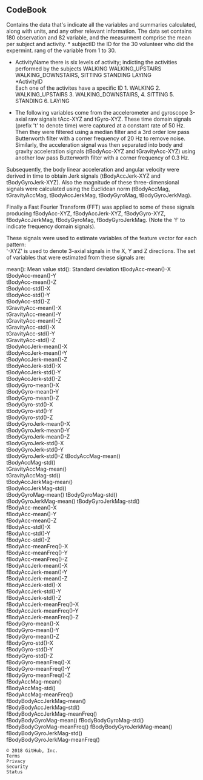 ## CodeBook
Contains the data that's indicate all the variables and summaries calculated, along with units, and any other relevant information.
The data set contains 180 observation and 82 variable, and the measurment comprise the mean per subject and activity.
	* subjectID
the ID for the 30 volunteer who did the expermint. rang of the variable from 1 to 30.	
  * ActivityName
there is six levels of activity; indicting the activities performed by the subjects
                 WALKING
                  WALKING_UPSTAIRS
                  WALKING_DOWNSTAIRS,
                  SITTING
                  STANDING
                  LAYING	
                  *ActivityID	
Each one of the activites have a specific ID
	                1. WALKING
                  2. WALKING_UPSTAIRS
                 3.  WALKING_DOWNSTAIRS,
                  4. SITTING
                  5. STANDING
                  6. LAYING

* The following variables come from the accelerometer and gyroscope 3-axial raw signals tAcc-XYZ and tGyro-XYZ. These time domain signals (prefix 't' to denote time) were captured at a constant rate of 50 Hz. Then they were filtered using a median filter and a 3rd order low pass Butterworth filter with a corner frequency of 20 Hz to remove noise. Similarly, the acceleration signal was then separated into body and gravity acceleration signals (tBodyAcc-XYZ and tGravityAcc-XYZ) using another low pass Butterworth filter with a corner frequency of 0.3 Hz. 

Subsequently, the body linear acceleration and angular velocity were derived in time to obtain Jerk signals (tBodyAccJerk-XYZ and tBodyGyroJerk-XYZ). Also the magnitude of these three-dimensional signals were calculated using the Euclidean norm (tBodyAccMag, tGravityAccMag, tBodyAccJerkMag, tBodyGyroMag, tBodyGyroJerkMag). 

Finally a Fast Fourier Transform (FFT) was applied to some of these signals producing fBodyAcc-XYZ, fBodyAccJerk-XYZ, fBodyGyro-XYZ, fBodyAccJerkMag, fBodyGyroMag, fBodyGyroJerkMag. (Note the 'f' to indicate frequency domain signals). 

These signals were used to estimate variables of the feature vector for each pattern:  
'-XYZ' is used to denote 3-axial signals in the X, Y and Z directions.
The set of variables that were estimated from these signals are: 

mean(): Mean value
std(): Standard deviation
                 tBodyAcc-mean()-X	
                 tBodyAcc-mean()-Y	
                 tBodyAcc-mean()-Z	
                 tBodyAcc-std()-X	
                 tBodyAcc-std()-Y	
                 tBodyAcc-std()-Z	
                 tGravityAcc-mean()-X	
                 tGravityAcc-mean()-Y	
                 tGravityAcc-mean()-Z	
                 tGravityAcc-std()-X	
                 tGravityAcc-std()-Y	
                 tGravityAcc-std()-Z	
                 tBodyAccJerk-mean()-X	
                 tBodyAccJerk-mean()-Y	
                 tBodyAccJerk-mean()-Z	
                 tBodyAccJerk-std()-X	
                 tBodyAccJerk-std()-Y	
                 tBodyAccJerk-std()-Z	
	tBodyGyro-mean()-X	
	tBodyGyro-mean()-Y	
	tBodyGyro-mean()-Z	
	tBodyGyro-std()-X	
	tBodyGyro-std()-Y	
	tBodyGyro-std()-Z	
	tBodyGyroJerk-mean()-X	
	tBodyGyroJerk-mean()-Y	
	tBodyGyroJerk-mean()-Z	
	tBodyGyroJerk-std()-X	
	tBodyGyroJerk-std()-Y	
	tBodyGyroJerk-std()-Z
	tBodyAccMag-mean()	
	tBodyAccMag-std()	
	tGravityAccMag-mean()	
	tGravityAccMag-std()	
	tBodyAccJerkMag-mean()	
	tBodyAccJerkMag-std()	
	tBodyGyroMag-mean()	
	tBodyGyroMag-std()	
	tBodyGyroJerkMag-mean()	
	tBodyGyroJerkMag-std()	
	fBodyAcc-mean()-X	
	fBodyAcc-mean()-Y	
	fBodyAcc-mean()-Z	
	fBodyAcc-std()-X	
	fBodyAcc-std()-Y	
	fBodyAcc-std()-Z	
	fBodyAcc-meanFreq()-X	
	fBodyAcc-meanFreq()-Y	
	fBodyAcc-meanFreq()-Z	
	fBodyAccJerk-mean()-X	
	fBodyAccJerk-mean()-Y	
	fBodyAccJerk-mean()-Z	
	fBodyAccJerk-std()-X	
	fBodyAccJerk-std()-Y	
	fBodyAccJerk-std()-Z	
	fBodyAccJerk-meanFreq()-X	
	fBodyAccJerk-meanFreq()-Y	
	fBodyAccJerk-meanFreq()-Z	
	fBodyGyro-mean()-X	
	fBodyGyro-mean()-Y	
	fBodyGyro-mean()-Z	
	fBodyGyro-std()-X	
	fBodyGyro-std()-Y	
	fBodyGyro-std()-Z	
	fBodyGyro-meanFreq()-X	
	fBodyGyro-meanFreq()-Y	
	fBodyGyro-meanFreq()-Z	
	fBodyAccMag-mean()	
	fBodyAccMag-std()	
	fBodyAccMag-meanFreq()	
	fBodyBodyAccJerkMag-mean()	
	fBodyBodyAccJerkMag-std()	
	fBodyBodyAccJerkMag-meanFreq()	
	fBodyBodyGyroMag-mean()	
	fBodyBodyGyroMag-std()	
	fBodyBodyGyroMag-meanFreq()	
	fBodyBodyGyroJerkMag-mean()	
	fBodyBodyGyroJerkMag-std()	
	fBodyBodyGyroJerkMag-meanFreq()

    © 2018 GitHub, Inc.
    Terms
    Privacy
    Security
    Status

